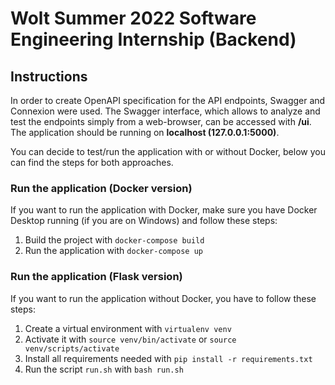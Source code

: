 # Wolt Summer 2022 Software Engineering Internship (Backend)

## Instructions
In order to create OpenAPI specification for the API endpoints, Swagger and Connexion were used. The Swagger interface, which allows to analyze and test the endpoints simply from a web-browser, can be accessed with **/ui**. The application should be running on **localhost (127.0.0.1:5000)**.

You can decide to test/run the application with or without Docker, below you can find the steps for both approaches.

### Run the application (Docker version)

If you want to run the application with Docker, make sure you have Docker Desktop running (if you are on Windows) and follow these steps:

1. Build the project with `docker-compose build`
2. Run the application with `docker-compose up`

### Run the application (Flask version)

If you want to run the application without Docker, you have to follow these steps:

1. Create a virtual environment with `virtualenv venv`
2. Activate it with `source venv/bin/activate` or `source venv/scripts/activate`
3. Install all requirements needed with `pip install -r requirements.txt`
4. Run the script `run.sh` with `bash run.sh`